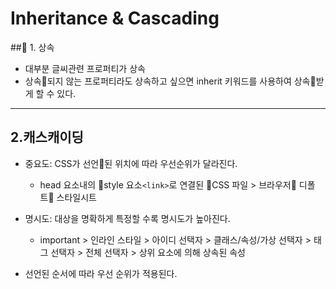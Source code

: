 # Inheritance & Cascading
## 1. 상속
- 대부분 글씨관련 프로퍼티가 상속  
- 상속되지 않는 프로퍼티라도 상속하고 싶으면 inherit 키워드를 사용하여 상속받게 할 수 있다.
---

## 2.캐스캐이딩
- 중요도: CSS가 선언된 위치에 따라 우선순위가 달라진다.
    - head 요소내의 style 요소`<link>`로 연결된 CSS 파일 > 브라우저 디폴트 스타일시트
    
- 명시도: 대상을 명확하게 특정할 수록 명시도가 높아진다.
    - important > 인라인 스타일 > 아이디 선택자 > 클래스/속성/가상 선택자 > 태그 선택자 > 전체 선택자 > 상위 요소에 의해 상속된 속성
- 선언된 순서에 따라 우선 순위가 적용된다.
 

